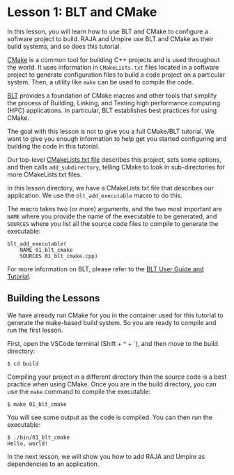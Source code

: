 # Lesson 1: BLT and CMake

In this lesson, you will learn how to use BLT and CMake to configure a 
software project to build. RAJA and Umpire use BLT and CMake as their build
systems, and so does this tutorial. 

[CMake](https://cmake.org/) is a common tool for building C++ projects and is
used throughout the world. It uses information in `CMakeLists.txt` files located in a software project to generate configuration files to build a code project 
on a particular system. Then, a utility like `make` can be used to compile
the code.

[BLT](https://github.com/LLNL/blt) provides a foundation of CMake macros and 
other tools that simplify the process of Building, Linking, and Testing high
performance computing (HPC) applications. In particular, BLT establishes best
practices for using CMake. 

The goal with this lesson is not to give you a full CMake/BLT tutorial. We
want to give you enough information to help get you started configuring and 
building the code in this tutorial.

Our top-level [CMakeLists.txt file](https://github.com/LLNL/raja-suite-tutorial/blob/main/CMakeLists.txt)  describes this project, sets some options, 
and then calls `add_subdirectory`, telling CMake to look in sub-directories for
more CMakeLists.txt files.

In this lesson directory, we have a CMakeLists.txt file that describes our
application. We use the `blt_add_executable` macro to do this.

The macro takes two (or more) arguments, and the two most important
are `NAME` where you provide the name of the executable to be generated, and
`SOURCES` where you list all the source code files to compile to generate the
executable:

```
blt_add_executable(
    NAME 01_blt_cmake
    SOURCES 01_blt_cmake.cpp)
```

For more information on BLT, please refer to the [BLT User Guide and Tutorial](https://llnl-blt.readthedocs.io/en/develop/tutorial/index.html).

## Building the Lessons 

We have already run CMake for you in the container used for this tutorial
to generate the make-based build system. So you are ready to compile and run
the first lesson.

First, open the VSCode terminal (Shift + ^ + `), and then move to the
build directory:

```
$ cd build
```

Compiling your project in a different directory than the source code is a best
practice when using CMake. Once you are in the build directory, you can use the
`make` command to compile the executable:

```
$ make 01_blt_cmake
```

You will see some output as the code is compiled. You can then run the
executable:

```
$ ./bin/01_blt_cmake
Hello, world!
```

In the next lesson, we will show you how to add RAJA and Umpire as dependencies
to an application.
